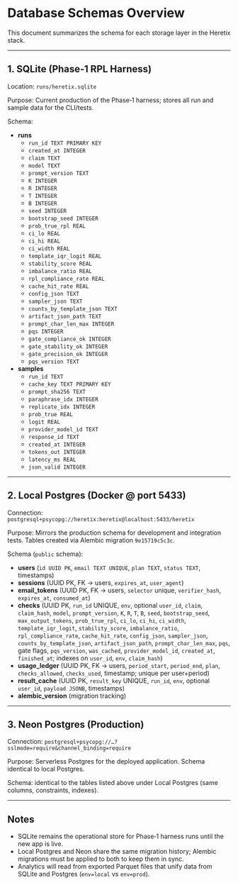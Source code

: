 # Database Schemas Overview

This document summarizes the schema for each storage layer in the Heretix stack.

---

## 1. SQLite (Phase‑1 RPL Harness)

Location: `runs/heretix.sqlite`

Purpose: Current production of the Phase‑1 harness; stores all run and sample data for the CLI/tests.

Schema:
- **runs**
  - `run_id TEXT PRIMARY KEY`
  - `created_at INTEGER`
  - `claim TEXT`
  - `model TEXT`
  - `prompt_version TEXT`
  - `K INTEGER`
  - `R INTEGER`
  - `T INTEGER`
  - `B INTEGER`
  - `seed INTEGER`
  - `bootstrap_seed INTEGER`
  - `prob_true_rpl REAL`
  - `ci_lo REAL`
  - `ci_hi REAL`
  - `ci_width REAL`
  - `template_iqr_logit REAL`
  - `stability_score REAL`
  - `imbalance_ratio REAL`
  - `rpl_compliance_rate REAL`
  - `cache_hit_rate REAL`
  - `config_json TEXT`
  - `sampler_json TEXT`
  - `counts_by_template_json TEXT`
  - `artifact_json_path TEXT`
  - `prompt_char_len_max INTEGER`
  - `pqs INTEGER`
  - `gate_compliance_ok INTEGER`
  - `gate_stability_ok INTEGER`
  - `gate_precision_ok INTEGER`
  - `pqs_version TEXT`
- **samples**
  - `run_id TEXT`
  - `cache_key TEXT PRIMARY KEY`
  - `prompt_sha256 TEXT`
  - `paraphrase_idx INTEGER`
  - `replicate_idx INTEGER`
  - `prob_true REAL`
  - `logit REAL`
  - `provider_model_id TEXT`
  - `response_id TEXT`
  - `created_at INTEGER`
  - `tokens_out INTEGER`
  - `latency_ms REAL`
  - `json_valid INTEGER`

---

## 2. Local Postgres (Docker @ port 5433)

Connection: `postgresql+psycopg://heretix:heretix@localhost:5433/heretix`

Purpose: Mirrors the production schema for development and integration tests. Tables created via Alembic migration `9e15719c5c3c`.

Schema (`public` schema):
- **users** (`id UUID PK`, `email TEXT UNIQUE`, `plan TEXT`, `status TEXT`, timestamps)
- **sessions** (UUID PK, FK → users, `expires_at`, `user_agent`)
- **email_tokens** (UUID PK, FK → users, `selector` unique, `verifier_hash`, `expires_at`, `consumed_at`)
- **checks** (UUID PK, `run_id` UNIQUE, `env`, optional `user_id`, `claim`, `claim_hash`, `model`, `prompt_version`, `K`, `R`, `T`, `B`, `seed`, `bootstrap_seed`, `max_output_tokens`, `prob_true_rpl`, `ci_lo`, `ci_hi`, `ci_width`, `template_iqr_logit`, `stability_score`, `imbalance_ratio`, `rpl_compliance_rate`, `cache_hit_rate`, `config_json`, `sampler_json`, `counts_by_template_json`, `artifact_json_path`, `prompt_char_len_max`, `pqs`, gate flags, `pqs_version`, `was_cached`, `provider_model_id`, `created_at`, `finished_at`; indexes on `user_id`, `env`, `claim_hash`)
- **usage_ledger** (UUID PK, FK → users, `period_start`, `period_end`, `plan`, `checks_allowed`, `checks_used`, timestamp; unique per user+period)
- **result_cache** (UUID PK, `result_key` UNIQUE, `run_id`, `env`, optional `user_id`, `payload JSONB`, timestamps)
- **alembic_version** (migration tracking)

---

## 3. Neon Postgres (Production)

Connection: `postgresql+psycopg://…?sslmode=require&channel_binding=require`

Purpose: Serverless Postgres for the deployed application. Schema identical to local Postgres.

Schema: identical to the tables listed above under Local Postgres (same columns, constraints, indexes).

---

## Notes
- SQLite remains the operational store for Phase‑1 harness runs until the new app is live.
- Local Postgres and Neon share the same migration history; Alembic migrations must be applied to both to keep them in sync.
- Analytics will read from exported Parquet files that unify data from SQLite and Postgres (`env=local` vs `env=prod`).
